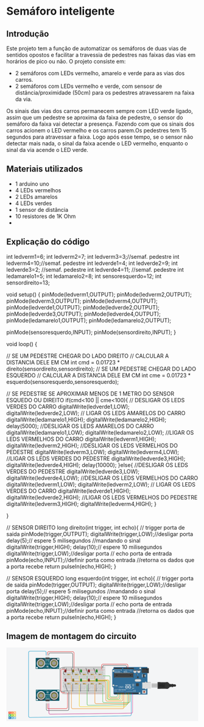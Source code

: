 # Semáforo inteligente

## Introdução

  Este projeto tem a função de automatizar os semáforos de duas vias de sentidos opostos e facilitar a travessia de pedestres nas faixas das vias em horários de pico ou não. O projeto consiste em:
  
  - 2 semáforos com LEDs vermelho, amarelo e verde para as vias dos carros.
  - 2 semáforos com LEDs vermelho e verde, com sensosr de distância/proximidade (50cm) para os pedestres atravessarem na faixa da via.

  Os sinais das vias dos carros permanecem sempre com LED verde ligado, assim que um pedestre se aproxima da faixa de pedestre, o sensor do semáforo da faixa vai detectar a presença. Fazendo com que os sinais dos carros acionem o LED vermelho e os carros parem.Os pedestres tem 15 segundos para atravessar a faixa. Logo após esse tempo, se o sensor não detectar mais nada, o sinal da faixa acende o LED vermelho, enquanto o sinal da via acende o LED verde.


## Materiais utilizados
  - 1 arduino uno
  - 4 LEDs vermelhos
  - 2 LEDs amarelos
  - 4 LEDs verdes
  - 1 sensor de distância
  - 10 resistores de 1K Ohm
  - 

## Explicação do código

int ledverm1=6;
int ledverm2=7; 
int ledverm3=3;//semaf. pedestre
int ledverm4=10;//semaf. pedestre
int ledverde1=4;
int ledverde2=9;
int ledverde3=2; //semaf. pedestre
int ledverde4=11; //semaf. pedestre
int ledamarelo1=5;
int ledamarelo2=8;
int sensoresquerdo=12;
int sensordireito=13;

void setup()
{
  pinMode(ledverm1,OUTPUT);
  pinMode(ledverm2,OUTPUT);
  pinMode(ledverm3,OUTPUT);
  pinMode(ledverm4,OUTPUT);
  pinMode(ledverde1,OUTPUT);
  pinMode(ledverde2,OUTPUT);
  pinMode(ledverde3,OUTPUT);
  pinMode(ledverde4,OUTPUT);
  pinMode(ledamarelo1,OUTPUT);
  pinMode(ledamarelo2,OUTPUT);
  
  pinMode(sensoresquerdo,INPUT);
  pinMode(sensordireito,INPUT);
}

void loop()
{
  
  // SE UM PEDESTRE CHEGAR DO LADO DIREITO
  // CALCULAR A DISTANCIA DELE EM CM
  int cmd = 0.01723 * direito(sensordireito,sensordireito);
  // SE UM PEDESTRE CHEGAR DO LADO ESQUERDO
  // CALCULAR A DISTANCIA DELE EM CM
  int cme = 0.01723 * esquerdo(sensoresquerdo,sensoresquerdo);
  
  // SE PEDESTRE SE APROXIMAR MENOS DE 1 METRO DO SENSOR ESQUEDO OU DIREITO
  if(cmd<100 || cme<100){ 
  	// DESLIGAR OS LEDS VERDES DO CARRO
    digitalWrite(ledverde1,LOW);
    digitalWrite(ledverde2,LOW);
    // LIGAR OS LEDS AMARELOS DO CARRO
    digitalWrite(ledamarelo1,HIGH);
    digitalWrite(ledamarelo2,HIGH);
    delay(5000);
    //DESLIGAR OS LEDS AMARELOS DO CARRO
    digitalWrite(ledamarelo1,LOW);
    digitalWrite(ledamarelo2,LOW);
    //LIGAR OS LEDS VERMELHOS DO CARRO
    digitalWrite(ledverm1,HIGH);
    digitalWrite(ledverm2,HIGH);
    //DESLIGAR OS LEDS VERMELHOS DO PEDESTRE
    digitalWrite(ledverm3,LOW);
    digitalWrite(ledverm4,LOW);
    //LIGAR OS LEDS VERDES DO PEDESTRE
    digitalWrite(ledverde3,HIGH);
    digitalWrite(ledverde4,HIGH);
    delay(10000);
  }else{
    //DESLIGAR OS LEDS VERDES DO PEDESTRE
    digitalWrite(ledverde3,LOW);
    digitalWrite(ledverde4,LOW);
    //DESLIGAR OS LEDS VERMELHOS DO CARRO
    digitalWrite(ledverm1,LOW);
    digitalWrite(ledverm2,LOW);
    // LIGAR OS LEDS VERDES DO CARRO
    digitalWrite(ledverde1,HIGH);
    digitalWrite(ledverde2,HIGH);
    //LIGAR OS LEDS VERMELHOS DO PEDESTRE
    digitalWrite(ledverm3,HIGH);
    digitalWrite(ledverm4,HIGH);
  }
  
}





// SENSOR DIREITO
long direito(int trigger, int echo){ 
  // trigger porta de saida
  pinMode(trigger,OUTPUT);
  digitalWrite(trigger,LOW);//desligar porta
  delay(5);// espere 5 milisegundos
  //mandando o sinal
  digitalWrite(trigger,HIGH);
  delay(10);// espere 10 milisegundos
  digitalWrite(trigger,LOW);//desligar porta
  // echo porta de entrada
  pinMode(echo,INPUT);//definir porta como entrada
  //retorna os dados que a porta recebe
  return pulseIn(echo,HIGH);
}

// SENSOR ESQUERDO
long esquerdo(int trigger, int echo){ 
  // trigger porta de saida
  pinMode(trigger,OUTPUT);
  digitalWrite(trigger,LOW);//desligar porta
  delay(5);// espere 5 milisegundos
  //mandando o sinal
  digitalWrite(trigger,HIGH);
  delay(10);// espere 10 milisegundos
  digitalWrite(trigger,LOW);//desligar porta
  // echo porta de entrada
  pinMode(echo,INPUT);//definir porta como entrada
  //retorna os dados que a porta recebe
  return pulseIn(echo,HIGH);
}



## Imagem de montagem do circuito

![semaforo inteliegente](semaforointeligente.png)
